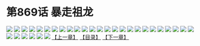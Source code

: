# 第869话 暴走祖龙
![](https://mhpic.xiaomingtaiji.net/comic/D/斗破苍穹/第869话F0_287933/1.jpg-zymk.middle.webp)
![](https://mhpic.xiaomingtaiji.net/comic/D/斗破苍穹/第869话F0_287933/2.jpg-zymk.middle.webp)
![](https://mhpic.xiaomingtaiji.net/comic/D/斗破苍穹/第869话F0_287933/3.jpg-zymk.middle.webp)
![](https://mhpic.xiaomingtaiji.net/comic/D/斗破苍穹/第869话F0_287933/4.jpg-zymk.middle.webp)
![](https://mhpic.xiaomingtaiji.net/comic/D/斗破苍穹/第869话F0_287933/5.jpg-zymk.middle.webp)
![](https://mhpic.xiaomingtaiji.net/comic/D/斗破苍穹/第869话F0_287933/6.jpg-zymk.middle.webp)
![](https://mhpic.xiaomingtaiji.net/comic/D/斗破苍穹/第869话F0_287933/7.jpg-zymk.middle.webp)
![](https://mhpic.xiaomingtaiji.net/comic/D/斗破苍穹/第869话F0_287933/8.jpg-zymk.middle.webp)
![](https://mhpic.xiaomingtaiji.net/comic/D/斗破苍穹/第869话F0_287933/9.jpg-zymk.middle.webp)
![](https://mhpic.xiaomingtaiji.net/comic/D/斗破苍穹/第869话F0_287933/10.jpg-zymk.middle.webp)
![](https://mhpic.xiaomingtaiji.net/comic/D/斗破苍穹/第869话F0_287933/11.jpg-zymk.middle.webp)
![](https://mhpic.xiaomingtaiji.net/comic/D/斗破苍穹/第869话F0_287933/12.jpg-zymk.middle.webp)
![](https://mhpic.xiaomingtaiji.net/comic/D/斗破苍穹/第869话F0_287933/13.jpg-zymk.middle.webp)
![](https://mhpic.xiaomingtaiji.net/comic/D/斗破苍穹/第869话F0_287933/14.jpg-zymk.middle.webp)
![](https://mhpic.xiaomingtaiji.net/comic/D/斗破苍穹/第869话F0_287933/15.jpg-zymk.middle.webp)
![](https://mhpic.xiaomingtaiji.net/comic/D/斗破苍穹/第869话F0_287933/16.jpg-zymk.middle.webp)
![](https://mhpic.xiaomingtaiji.net/comic/D/斗破苍穹/第869话F0_287933/17.jpg-zymk.middle.webp)
![](https://mhpic.xiaomingtaiji.net/comic/D/斗破苍穹/第869话F0_287933/18.jpg-zymk.middle.webp)
![](https://mhpic.xiaomingtaiji.net/comic/D/斗破苍穹/第869话F0_287933/19.jpg-zymk.middle.webp)
![](https://mhpic.xiaomingtaiji.net/comic/D/斗破苍穹/第869话F0_287933/20.jpg-zymk.middle.webp)
![](https://mhpic.xiaomingtaiji.net/comic/D/斗破苍穹/第869话F0_287933/21.jpg-zymk.middle.webp)
![](https://mhpic.xiaomingtaiji.net/comic/D/斗破苍穹/第869话F0_287933/22.jpg-zymk.middle.webp)
![](https://mhpic.xiaomingtaiji.net/comic/D/斗破苍穹/第869话F0_287933/23.jpg-zymk.middle.webp)
![](https://mhpic.xiaomingtaiji.net/comic/D/斗破苍穹/第869话F0_287933/24.jpg-zymk.middle.webp)
![](https://mhpic.xiaomingtaiji.net/comic/D/斗破苍穹/第869话F0_287933/25.jpg-zymk.middle.webp)
![](https://mhpic.xiaomingtaiji.net/comic/D/斗破苍穹/第869话F0_287933/26.jpg-zymk.middle.webp)
![](https://mhpic.xiaomingtaiji.net/comic/D/斗破苍穹/第869话F0_287933/27.jpg-zymk.middle.webp)
![](https://mhpic.xiaomingtaiji.net/comic/D/斗破苍穹/第869话F0_287933/28.jpg-zymk.middle.webp)
![](https://mhpic.xiaomingtaiji.net/comic/D/斗破苍穹/第869话F0_287933/29.jpg-zymk.middle.webp)
![](https://mhpic.xiaomingtaiji.net/comic/D/斗破苍穹/第869话F0_287933/30.jpg-zymk.middle.webp)
![](https://mhpic.xiaomingtaiji.net/comic/D/斗破苍穹/第869话F0_287933/31.jpg-zymk.middle.webp)
[【上一章】](./872.md)
[【目录】](./READMD.md)
[【下一章】](./874.md)
